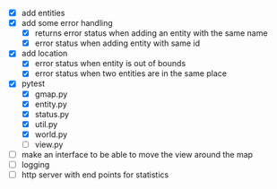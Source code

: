 
* [x] add entities
* [x] add some error handling
    * [x] returns error status when adding an entity with the same name
    * [x] error status when adding entity with same id
* [x] add location
    * [x] error status when entity is out of bounds
    * [x] error status when two entities are in the same place
* [x] pytest
    * [x] gmap.py
    * [x] entity.py
    * [x] status.py
    * [x] util.py
    * [x] world.py
    * [ ] view.py
* [ ] make an interface to be able to move the view around the map
* [ ] logging
* [ ] http server with end points for statistics
